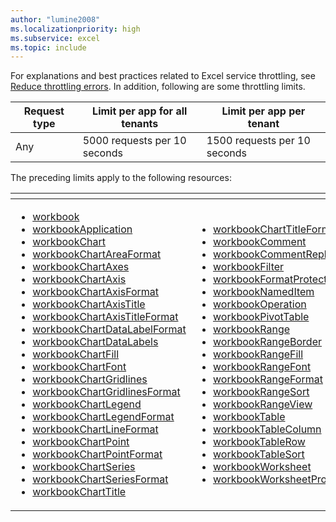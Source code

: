 ```yaml
---
author: "lumine2008"
ms.localizationpriority: high
ms.subservice: excel
ms.topic: include
---
```

<!-- markdownlint-disable MD041 -->

For explanations and best practices related to Excel service throttling, see [Reduce throttling errors](workbook-best-practice.md#reduce-throttling-errors). In addition, following are some throttling limits.

| Request type | Limit per app for all tenants | Limit per app per tenant |
| ------------ | ----------------------------- | ------------------------ |
| Any | 5000 requests per 10 seconds | 1500 requests per 10 seconds |

The preceding limits apply to the following resources:

| <!-- fake header--> | <!-- fake header--> |
|---|---|
| <ul> <li> [workbook](/graph/api/resources/workbook) <li> [workbookApplication](/graph/api/resources/workbookapplication) <li> [workbookChart](/graph/api/resources/workbookchart) <li> [workbookChartAreaFormat](/graph/api/resources/workbookchartareaformat) <li> [workbookChartAxes](/graph/api/resources/workbookchartaxes) <li> [workbookChartAxis](/graph/api/resources/workbookchartaxis) <li> [workbookChartAxisFormat](/graph/api/resources/workbookchartaxisformat) <li> [workbookChartAxisTitle](/graph/api/resources/workbookchartaxistitle) <li> [workbookChartAxisTitleFormat](/graph/api/resources/workbookchartaxistitleformat) <li> [workbookChartDataLabelFormat](/graph/api/resources/workbookchartdatalabelformat) <li> [workbookChartDataLabels](/graph/api/resources/workbookchartdatalabels) <li> [workbookChartFill](/graph/api/resources/workbookchartfill) <li> [workbookChartFont](/graph/api/resources/workbookchartfont) <li> [workbookChartGridlines](/graph/api/resources/workbookchartgridlines) <li> [workbookChartGridlinesFormat](/graph/api/resources/workbookchartgridlinesformat) <li> [workbookChartLegend](/graph/api/resources/workbookchartlegend) <li> [workbookChartLegendFormat](/graph/api/resources/workbookchartlegendformat) <li> [workbookChartLineFormat](/graph/api/resources/workbookchartlineformat) <li> [workbookChartPoint](/graph/api/resources/workbookchartpoint) <li> [workbookChartPointFormat](/graph/api/resources/workbookchartpointformat) <li> [workbookChartSeries](/graph/api/resources/workbookchartseries) <li> [workbookChartSeriesFormat](/graph/api/resources/workbookchartseriesformat) <li> [workbookChartTitle](/graph/api/resources/workbookcharttitle) </ul> | <ul> <li> [workbookChartTitleFormat](/graph/api/resources/workbookcharttitleformat) <li> [workbookComment](/graph/api/resources/workbookcomment) <li> [workbookCommentReply](/graph/api/resources/workbookcommentreply) <li> [workbookFilter](/graph/api/resources/workbookfilter) <li> [workbookFormatProtection](/graph/api/resources/formatprotection) <li> [workbookNamedItem](/graph/api/resources/workbooknameditem) <li> [workbookOperation](/graph/api/resources/workbookoperation) <li> [workbookPivotTable](/graph/api/resources/workbookpivottable) <li> [workbookRange](/graph/api/resources/workbookrange) <li> [workbookRangeBorder](/graph/api/resources/workbookrangeborder) <li> [workbookRangeFill](/graph/api/resources/workbookrangefill) <li> [workbookRangeFont](/graph/api/resources/workbookrangefont) <li> [workbookRangeFormat](/graph/api/resources/workbookrangeformat) <li> [workbookRangeSort](/graph/api/resources/workbookrangesort) <li> [workbookRangeView](/graph/api/resources/workbookrangeview) <li> [workbookTable](/graph/api/resources/workbooktable) <li> [workbookTableColumn](/graph/api/resources/workbooktablecolumn) <li> [workbookTableRow](/graph/api/resources/workbooktablerow) <li> [workbookTableSort](/graph/api/resources/workbooktablesort) <li> [workbookWorksheet](/graph/api/resources/workbookworksheet) <li> [workbookWorksheetProtection](/graph/api/resources/workbookworksheetprotection) </ul> |
